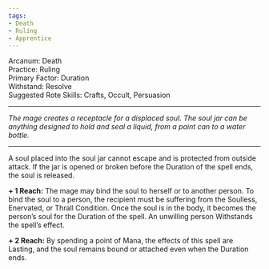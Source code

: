 ```yaml
---
tags:
- Death
- Ruling
- Apprentice
---
```


Arcanum: Death \
Practice: Ruling \
Primary Factor: Duration \
Withstand: Resolve \
Suggested Rote Skills: Crafts, Occult, Persuasion

---

_The mage creates a receptacle for a displaced soul. The soul jar can be anything designed to hold and seal a liquid, from a paint can to a water bottle._

---

A soul placed into the soul jar cannot escape and is protected from outside attack. If the jar is opened or broken before the Duration of the spell ends, the soul is released.

**+ 1 Reach:** The mage may bind the soul to herself or to another person. To bind the soul to a person, the recipient must be suffering from the Soulless, Enervated, or Thrall Condition. Once the soul is in the body, it becomes the person’s soul for the Duration of the spell. An unwilling person Withstands the spell’s effect.

**+ 2 Reach:** By spending a point of Mana, the effects of this spell are Lasting, and the soul remains bound or attached even when the Duration ends.